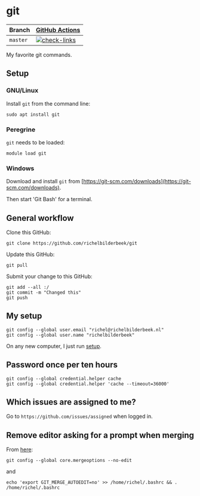 # git

Branch   |[GitHub Actions](https://github.com/richelbilderbeek/git/actions)                                     
---------|------------------------------------------------------------------------------------------------------
`master` |[![check-links](https://github.com/richelbilderbeek/git/actions/workflows/check_links.yaml/badge.svg)](https://github.com/richelbilderbeek/git/actions/workflows/check_links.yaml)

My favorite git commands.

## Setup

### GNU/Linux

Install `git` from the command line:

```
sudo apt install git
```

### Peregrine

`git` needs to be loaded:

```
module load git
```

### Windows

Download and install `git` from [https://git-scm.com/downloads](https://git-scm.com/downloads).

Then start 'Git Bash' for a terminal.

## General workflow

Clone this GitHub:

```
git clone https://github.com/richelbilderbeek/git
```

Update this GitHub:

```
git pull
```

Submit your change to this GitHub:

```
git add --all :/
git commit -m "Changed this"
git push
```

## My setup

```
git config --global user.email "richel@richelbilderbeek.nl"
git config --global user.name "richelbilderbeek"
```

On any new computer, I just run [setup](setup).

## Password once per ten hours

```
git config --global credential.helper cache
git config --global credential.helper 'cache --timeout=36000'
```

## Which issues are assigned to me?

Go to `https://github.com/issues/assigned` when logged in.

## Remove editor asking for a prompt when merging

From [here](https://stackoverflow.com/questions/36783566/git-pull-opens-vim-even-with-no-edit):

```
git config --global core.mergeoptions --no-edit
```

and

```
echo 'export GIT_MERGE_AUTOEDIT=no' >> /home/richel/.bashrc && . /home/richel/.bashrc
```
